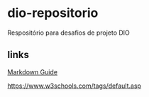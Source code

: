 # dio-repositorio

Respositório para desafios de projeto DIO

## links

[Markdown Guide](https://www.markdownguide.org/)

https://www.w3schools.com/tags/default.asp
